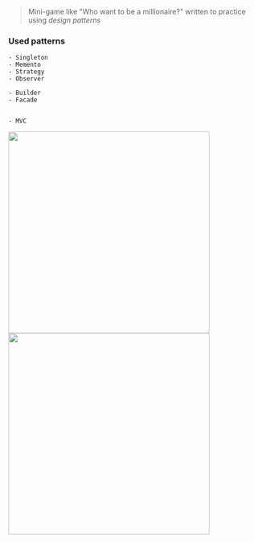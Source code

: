 > Mini-game like "Who want to be a millionaire?" written to practice using <i>design patterns</i>

### Used patterns
```shell
- Singleton
- Memento
- Strategy
- Observer

- Builder
- Facade


- MVC
```

<img src="https://github.com/odnaks/Metro/blob/master/screens/1.png" width="400">
<img src="https://github.com/odnaks/Metro/blob/master/screens/2.gif" width="400">

